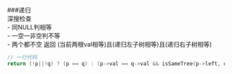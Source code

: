 ###递归  
	深搜检查  
		- 同NULL判相等  
		- 一空一非空判不等  
		- 两个都不空 返回 (当前两根val相等)且(递归左子树相等)且(递归右子树相等)  

```cpp
// 一行代码
return (!p||!q) ? (p == q) : (p->val == q->val && isSameTree(p->left, q->left) && isSameTree(p->right, q->right));
```